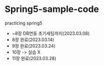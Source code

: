 # Spring5-sample-code
 practicing spring5
* ~8장 DB연동 초기세팅까지(2023.03.08)
* 8장 완료(2023.03.14)
* 9장 완료(2023.03.24)
* 10장 -> 실습 X
* 11장 완료(2023.03.28)
